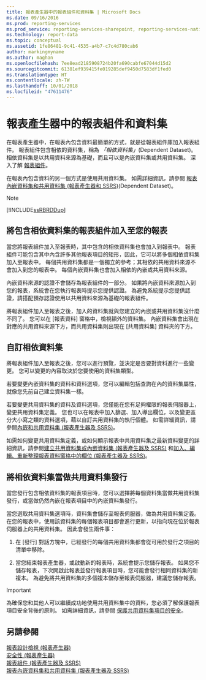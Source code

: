 ```yaml
---
title: 報表產生器中的報表組件和資料集 | Microsoft Docs
ms.date: 09/16/2016
ms.prod: reporting-services
ms.prod_service: reporting-services-sharepoint, reporting-services-native
ms.technology: report-data
ms.topic: conceptual
ms.assetid: 1fe86481-9c41-4535-a4b7-c7c4d780cab6
author: markingmyname
ms.author: maghan
ms.openlocfilehash: 7ee8ead2185908724b20fa690cabfe67044d15d2
ms.sourcegitcommit: 61381ef939415fe019285def9450d7583df1fed0
ms.translationtype: HT
ms.contentlocale: zh-TW
ms.lasthandoff: 10/01/2018
ms.locfileid: "47611476"
---
```

# <a name="report-parts-and-datasets-in-report-builder"></a>報表產生器中的報表組件和資料集
  在報表產生器中，在報表內包含資料最簡單的方式，就是從報表組件庫加入報表組件。 報表組件包含相依的資料集，稱為 *「相依資料集」*(Dependent Dataset)。 相依資料集是以共用資料來源為基礎，而且可以是內嵌資料集或共用資料集。 深入了解 [報表組件](../../reporting-services/report-design/report-parts-report-builder-and-ssrs.md)。  
  
 在報表內包含資料的另一個方式是使用共用資料集。 如需詳細資訊，請參閱 [報表內嵌資料集和共用資料集 &#40;報表產生器和 SSRS&#41;](../../reporting-services/report-data/report-embedded-datasets-and-shared-datasets-report-builder-and-ssrs.md)(Dependent Dataset)。  
  
> [!NOTE]  
>  [!INCLUDE[ssRBRDDup](../../includes/ssrbrddup-md.md)]  
  
##  <a name="Adding"></a> 將包含相依資料集的報表組件加入至您的報表  
 當您將報表組件加入至報表時，其中包含的相依資料集也會加入到報表中。 報表組件可能包含其中內含許多其他報表項目的矩形，因此，它可以將多個相依資料集加入至報表中。 每個共用資料集都是一個獨立的參考；其相依的共用資料來源不會加入到您的報表中。 每個內嵌資料集也會加入相依的內嵌或共用資料來源。  
  
 內嵌資料來源的認證不會儲存為報表組件的一部分。 如果將內嵌資料來源加入到您的報表，系統會在您執行報表時提示您提供認證。 為避免系統提示您提供認證，請搭配預存認證使用以共用資料來源為基礎的報表組件。  
  
 將報表組件加入至報表之後，加入的資料集就與您建立的內嵌或共用資料集沒什麼不同了。 您可以在 [報表資料] 窗格中，檢視額外的資料集。 內嵌資料集會出現在對應的共用資料來源下方，而共用資料集則出現在 [共用資料集] 資料夾的下方。  
  
##  <a name="Customizing"></a> 自訂相依資料集  
 將報表組件加入至報表之後，您可以進行預覽，並決定是否要對資料進行一些變更。 您可以變更的內容取決於您要使用的資料集類型。  
  
 若要變更內嵌資料集的資料和資料選項，您可以編輯包括查詢在內的資料集屬性，就像您先前自己建立資料集一樣。  
  
 若要變更共用資料集的資料及資料選項，您僅能在您有足夠權限的報表伺服器上，變更共用資料集定義。 您也可以在報表中加入篩選、加入導出欄位，以及變更區分大小寫之類的資料選項，藉以自訂共用資料集的執行個體。 如需詳細資訊，請參閱[內嵌和共用資料集 &#40;報表產生器及 SSRS&#41;](../../reporting-services/report-data/embedded-and-shared-datasets-report-builder-and-ssrs.md)。  
  
 如需如何變更共用資料集定義，或如何顯示報表中共用資料集之最新資料變更的詳細資訊，請參閱[建立共用資料集或內嵌資料集 &#40;報表產生器及 SSRS&#41;](../../reporting-services/report-data/create-a-shared-dataset-or-embedded-dataset-report-builder-and-ssrs.md) 和[加入、編輯、重新整理報表資料窗格中的欄位 &#40;報表產生器及 SSRS&#41;](../../reporting-services/report-data/add-edit-refresh-fields-in-the-report-data-pane-report-builder-and-ssrs.md)。  
  
##  <a name="Publishing"></a> 將相依資料集當做共用資料集發行  
 當您發行包含相依資料集的報表項目時，您可以選擇將每個資料集當做共用資料集發行，或當做仍然內嵌在報表項目中的內嵌資料集發行。  
  
 當您選取共用資料集選項時，資料集會儲存至報表伺服器，做為共用資料集定義。 在您的報表中，使用該資料集的每個報表項目都會進行更新，以指向現在位於報表伺服器上的共用資料集。 因此會發生兩件事：  
  
1.  在 [發行] 對話方塊中，已經發行的每個共用資料集都會從可用於發行之項目的清單中移除。  
  
2.  當您結束報表產生器，或啟動新的報表時，系統會提示您儲存報表。 如果您不儲存報表，下次開啟此報表並發行報表項目時，您可能會發行相同資料集的新複本。 為避免將共用資料集的多個複本儲存至報表伺服器，建議您儲存報表。  
  
> [!IMPORTANT]  
>  為確保您和其他人可以繼續成功地使用共用資料集中的資料，您必須了解保護報表項目安全背後的原則。 如需詳細資訊，請參閱 [保護共用資料集項目的安全](../../reporting-services/security/secure-shared-dataset-items.md)。  
  
## <a name="see-also"></a>另請參閱  
 [報表設計檢視 &#40;報表產生器&#41;](../../reporting-services/report-builder/report-design-view-report-builder.md)   
 [安全性 &#40;報表產生器&#41;](../../reporting-services/report-builder/security-report-builder.md)   
 [報表組件 &#40;報表產生器及 SSRS&#41;](../../reporting-services/report-design/report-parts-report-builder-and-ssrs.md)   
 [報表內嵌資料集和共用資料集 &#40;報表產生器及 SSRS&#41;](../../reporting-services/report-data/report-embedded-datasets-and-shared-datasets-report-builder-and-ssrs.md)  
  
  
